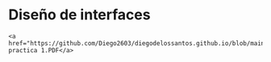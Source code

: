 <html>
  <body>
    <h1>Diseño de interfaces</h1>
    
    <a href="https://github.com/Diego2603/diegodelossantos.github.io/blob/main/1%C2%AA%20practica.pdf">Enlace practica 1.PDF</a>
  </body>
</html>
